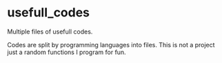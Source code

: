 # usefull_codes

Multiple files of usefull codes.

Codes are split by programming languages into files.
This is not a project just a random functions I program for fun.